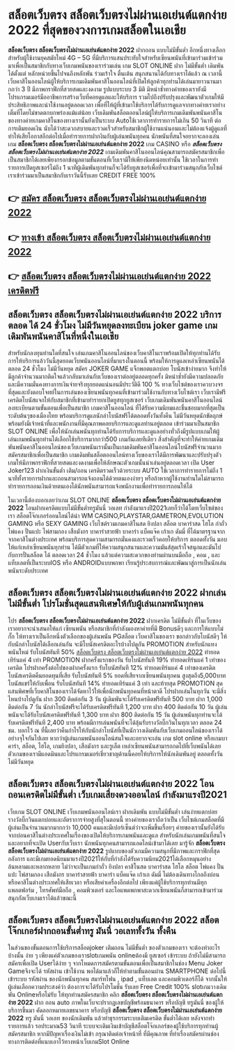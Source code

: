 # สล็อตเว็บตรง สล็อตเว็บตรงไม่ผ่านเอเย่นต์แตกง่าย 2022  ที่สุดของวงการเกมสล็อตในเอเชีย

**สล็อตเว็บตรง สล็อตเว็บตรงไม่ผ่านเอเย่นต์แตกง่าย 2022** ฝากถอน แบบไม่มีขั้นต่ำ  อีกหนึ่งทางเลือกสำหรับผู้ใช้งานยุคสมัยใหม่ 4G – 5G ที่มีบริการแสนประทับใจสำหรับเซียนพนันที่เข้ามาร่วมเข้าร่วมมาเพื่อเป็นสมาชิกกับทางเว็บเกมพนันของเราร่วมเล่น เกม SLOT ONLINE ฝาก ไม่มีขั้นต่ำ เดิมพันได้ตั้งแต่ หลักหน่วยขึ้นไปจนถึงหลักพัน ร่วมเร้าใจ ตื่นเต้น สนุกสนานได้กับทางเราได้แล้ว ณ เวลานี้เว็บคาสิโนออนไลน์ผู้ให้บริการเกมเดิมพันคาสิโนออนไลน์ที่เปิดให้ลูกค้าทุกท่านได้เล่นมายาวนานมากกว่า 3 ปี มีภาพกราฟิกที่สวยสดและงดงาม รูปแบบระบบ 3 มิติ
มิหนำซ้ำทางค่ายของเรายังมี โปรแกรมเมอร์มืออาชีพการสร้างเว็บที่คอยดูแลและให้บริการ  รวมไปถึงปรับปรุงและพัฒนาตัวเกมให้มีประสิทธิภาพและน่าใช้งานอยู่ตลอดเวลา เพื่อที่ให้ผู้ที่เข้ามาใช้บริการได้รับการดูแลจากทางค่ายเราอย่างเต็มที่โดยไม่ขาดตกบกพร่องแม้แต่น้อย เว็บเดิมพันสล็อตออนไลน์ผู้ให้บริการเกมเดิมพันพนันคาสิโนของทางค่ายเกมคาสิโนของทางเรานั้นยังเป็นระบบ Autoใช้เวลาการทำรายการไม่เกิน 50 วินาที ต่อการเติมยอดเงิน นับได้ว่าสะดวกสบายและรวดเร็วสำหรับสมาชิกผู้ใช้งานแน่นอนและไม่ต้องแจ้งผู้ดูแลที่ทำให้เสียโอกาสอีกต่อไปเมื่อทำรายการฝากงินกับผู้เล่นพนันทุกคน
นักพนันที่สนใจอยากจะลองเล่นเกม **สล็อตเว็บตรง สล็อตเว็บตรงไม่ผ่านเอเย่นต์แตกง่าย 2022** เกม CASINO  หรือ ***สล็อตเว็บตรง สล็อตเว็บตรงไม่ผ่านเอเย่นต์แตกง่าย 2022*** เกมเดิมพันคาสิโนออนไลน์คุณสามารถสมัครสมาชิกเพื่อเป็นสมาชิกได้เลยเพียงกรอกข้อมูลตามขั้นตอนที่เว็บเรามีให้เพียงนิดหน่อยเท่านั้น ใช้เวลาในการทำรายการเปิดยูสเซอร์ไม่ถึง 1 นาทีผู้เดิมพันทุกท่านก็จะได้รับยูสเซอร์เพื่อที่จะเข้ามาร่วมสนุกกับเว็บไซต์เราเข้าร่วมมาเป็นสมาชิกกับเราวันนี้รับเลย CREDIT FREE 100%

## 👉 [สมัคร สล็อตเว็บตรง สล็อตเว็บตรงไม่ผ่านเอเย่นต์แตกง่าย 2022](https://archa888.com/)
## 👉 [ทางเข้า สล็อตเว็บตรง สล็อตเว็บตรงไม่ผ่านเอเย่นต์แตกง่าย 2022](https://archa888.com/)
## 👉 [สล็อตเว็บตรง สล็อตเว็บตรงไม่ผ่านเอเย่นต์แตกง่าย 2022 เครดิตฟรี](https://archa888.com/)

## สล็อตเว็บตรง สล็อตเว็บตรงไม่ผ่านเอเย่นต์แตกง่าย 2022 บริการตลอด ได้ 24 ชั่วโมง ไม่มีวันหยุดลงทะเบียน joker game เกมเดิมพันพนันคาสิโนที่หนึ่งในเอเชีย

สำหรับนักลงทุนท่านใดที่สนใจ เล่นเกมคาสิโนออนไลน์ของเว็บคาสิโนเราพร้อมเปิดให้ทุกท่านได้รับการให้บริการแล้ววันนี้สุดยอดเว็บพนันออนไลน์ที่มาแรงในตอนนี้ พร้อมให้การดูแลเหล่าเซียนพนันได้ตลอด 24 ชั่วโมง ไม่มีวันหยุด สมัคร JOKER GAME แจ็กพอตแตกบ่อย โบนัสเข้าง่ายมาก จึงทำให้มีลูกค้าจำนวนมากติดใจแล้วกลับมาเล่นกับเว็บของเราต่ออยู่ตลอดทุกครั้ง มิหนำซ้ำยังมีความปลอดภัยและมีความมั่นคงทางการเงินจ่ายจริงทุกยอดแน่นอนมีประวัติดี 100 % ทางเว็บไซต์ของเราควบวงจรที่สุดและยังตอบโจทย์ในการเล่นของเซียนพนันทุกคนที่เข้ามาร่วมใช้งานกับทางเว็บไซต์เรา
เว็บเรามีฟรีเครดิตโบนัสแจกให้กับสมาชิกที่เข้ามาทำรายกเปิดยูสทุกยูสเซอร์ เว็บเกมเดิมพันพนันคาสิโนออนไลน์ลงทะเบียนตามขั้นตอนเพื่อเป็นสมาชิก เกมคาสิโนออนไลน์ ที่ได้รับความนิยมและชื่นชอบมากที่สุดเป็นระดับต้นๆของเมืองไทย พร้อมบริการดูแลนักล่าโบนัสฟรีได้ตลอดทั้งวันทั้งคืน ไม่มีวันหยุดนักขัตฤกษ์พร้อมยังมีเจ้าหน้าที่และพนักงานที่มีคุณภาพคอยบริการและดูแลท่านอยู่ตลอด เข้าร่วมมาเป็นสมาชิก SLOT ONLINE เพื่อให้นักเล่นพนันทุกท่านได้รับการบริการและดูแลอย่างทั่วถึงมีรูปแบบเกมให้ผู้เล่นเกมพนันทุกท่านได้เลือกใช้บริการมากกว่า500 เกมกันเลยทีเดียว
สิ่งสำคัญที่จะทำให้ค่ายเกมเดิมพันพนันคาสิโนออนไลน์ของเว็บเกมพนันเรานั้นเป็นเกมเดิมพันคาสิโนออนไลน์โบนัสฟรีจำนวนมาก สมัครสมาชิกเพื่อเป็นสมาชิก  เกมเดิมพันสล็อตออนไลน์ทางเว็บของเราได้มีการพัฒนาและปรับปรุงตัวเกมให้มีภาพกราฟิกที่สวยสดและงดงามเพื่อให้ลักษณะตัวเกมนั้นน่าเล่นอยู่ตลอดเวลา เปิด User Joker123 ฝากเงินขั้นต่ำ เติม/ถอน เครดิตรวดเร็วด้วยระบบ AUTO ใช้เวลาการทำรายการไม่ถึง 1 นาทีทั้งรายการฝากและถอนสามารถแจ้งถอนได้ด้วยตนเองง่ายๆ หรือถ้าหากผู้ใช้งานท่านใดไม่สามารถทำรายการถอนเงินด้วยตนเองได้นักพนันสามารถแจ้งพนักงานเพื่อทำรายการถอนให้ได้

ในเวลานี้ต้องบอกเลยว่าเกม SLOT ONLINE  **สล็อตเว็บตรง สล็อตเว็บตรงไม่ผ่านเอเย่นต์แตกง่าย 2022** โอนฝากเครดิตแบบไม่มีขั้นต่ำทรูมันนี่ วอเลท กำลังมาแรงปี2021เลยก็ว่าได้โดยเว็บไซต์ของเรา สล็อตโจ๊กเกอร์ออนไลน์ได้นำ  WM CASINO,PLAYSTAR,GAMETRON,EVOLUTION GAMING หรือ SEXY GAMING เว็บไซต์รวมเกมคาสิโนสด ยิงปลา สล็อต บาคาร่าสด ไฮโล กำถั่ว ไพ่แคง ปั่นแปะ ไพ่สามกอง เสือมังกร บาคาร่าสายฟ้า บาคาร่า แบ็คแจ๊ค เก้าเก ดัมมี่ ที่ได้มาตรฐานจากจากคาสิโนต่างประเทศ พร้อมบริการสุดความสามารถมั่นคงและรวดเร็วคอยให้บริการ ตลอดทั้งวัน มอบให้แก่เหล่าเซียนพนันทุกท่าน ได้มีตัวเกมที่ให้ความสนุกสนานและความมันส์สุดเร้าใจสนุกและมันไปกับการปั่นสล็อต ได้ ตลอดเวลา 24 ชั่วโมง แล้วแต่ความสะดวกของท่านผ่านบนมือถือ , คอม , และแท็บเลตที่เป็นระบบIOS หรือ ANDROIDแบบพกพา เรียนรู้ประสบการณ์และพัฒนาสู่การเป็นนักเล่นพนันระดับประเทศ

## สล็อตเว็บตรง สล็อตเว็บตรงไม่ผ่านเอเย่นต์แตกง่าย 2022 ฝากเล่นไม่มีขั้นต่ำ โปรโมชั่นสุดแสนพิเศษให้กับผู้เล่นเกมพนันทุกคน

โปร **สล็อตเว็บตรง สล็อตเว็บตรงไม่ผ่านเอเย่นต์แตกง่าย 2022** ฝากเครดิต ไม่มีขั้นต่ำ ที่ในเว็บของเราอยากจะนำเสนอให้แก่  เซียนพนัน หรือสมาชิกที่กำลังมองหาค่ายที่มี Bonusดีๆ และการให้แบบไม่กั๊ก ให้ทางเราเป็นอีกหนึ่งตัวเลือกของผู้เล่นพนัน PGสล็อต เว็บคาสิโนของเรา ขอกล่าวกับโบนัสดีๆ ให้กับนักล่าโบนัสได้เลือกเล่นกัน จะมีโบนัสเครดิตอะไรบ้างไปดูกัน
 PROMOTION สำหรับนักแทงพนันใหม่ รับโบนัสทันที 50% [สล็อตเว็บตรง สล็อตเว็บตรงไม่ผ่านเอเย่นต์แตกง่าย 2022](https://archa888.com/) ทำยอดเทิร์นแค่ 4 เท่า
 PROMOTION ฝากครั้งแรกของวัน รับโบนัสทันที 19% ทำยอดเทิร์นแค่ 1 เท่าของเครดิต
โปรฝากครั้งต่อไปของฝากครั้งแรก รับโบนัสทันที 12% ทำยอดเทิร์นแค่ 4 เท่าของเครดิต
โบนัสเครดิตคืนยอดทุนที่เสีย รับโบนัสทันที 5% ยอดที่เสียจากเซียนพนันทุกคน สูงสุดถึง5,000บาท
โบนัสแชร์ให้กับเพื่อน รับโบนัสทันที 14% ทำยอดเทิร์นแค่ 3 เท่า
และท้ายสุด PROMOTION สุดแสนพิศษที่เว็บคาสิโนของเราได้จัดหาไว้ให้เพื่อนักพนันทุกคนที่หน้าตาดี โปรฝากเล่นในทุกวัน จะมีสิ่งไหนบ้างไปดูกัน
ฝาก 300 ติดต่อกัน 3 วัน ผู้เดิมพันจะได้รับเครดิตฟรีทันที 500 บาท
ฝาก 1,000 ติดต่อกัน 7 วัน นักล่าโบนัสฟรีจะได้รับเครดิตฟรีทันที 1,200 บาท
ฝาก 400 ติดต่อกัน 10 วัน ผู้เล่นพนันจะได้รับโบนัสเครดิตฟรีทันที 1,300 บาท
ฝาก 800 ติดต่อกัน 15 วัน ผู้เล่นพนันทุกท่านจะได้รับเครดิตฟรีทันที 2,400 บาท
พร้อมมีการเล่นพนันที่จะได้ลุ้นรับรางวัลบิ๊กวินในทุกเวลา ตลอด 24 ชม. บอกไว้ ณ ที่นี้เลยว่าคืนกำไรให้กับนักล่าโบนัสที่เป็นนักวางเดิมพันกับเว็บเกมออนไลน์ของเราได้อย่างจุใจกันไปเลย หากว่าผู้เล่นเกมพนันออนไลน์สนใจและอยากจะเล่น เกม slot online หรือเกมบาคาร่า, สล็อต, ไฮโล, เกมยิงปลา, เสือมังกร และรูเล็ต เหล่าเซียนพนันสามารถกดไปที่เว็บพนันได้เลย ตัวเกมของเรามีแอดมินและโปรแกรมเมอร์เชี่ยวชาญด้านนี้คอยให้บริการให้นักเดิมพันอยู่ ตลอดทั้งวัน ไม่มีวันหยุด

## สล็อตเว็บตรง สล็อตเว็บตรงไม่ผ่านเอเย่นต์แตกง่าย 2022 โอนถอนเครดิตไม่มีขั้นต่ำ  เว็บเกมเสี่ยงดวงออนไลน์ กำลังมาแรงปี2021

เว็บเกม SLOT ONLINE เว็บเกมพนันออนไลน์เรา ฝากเดิมพัน แบบไม่มีขั้นต่ำ เล่นง่ายแตกบ่อย รางวัลบิ๊กวินแตกบ่อยและอัตราการจ่ายสูงที่สุในตอนนี้ ทางค่ายของเราถือว่าเป็น เว็บไซต์เกมสล็อตที่มีผู้เล่นเป็นจำนวนมากมากกว่า 10,000 คนและมีเปอร์เซ็นต์ว่าจะเพิ่มขึ้นเรื่อยๆ ค่ายของเรานั้นยังได้รับจากบ่อนคาสิโนต่างประเทศในเรื่องของเปิดให้บริการเกมพนันและดูแล สำหรับนักเล่นเกมพนันที่สนใจและอยากที่จะเปิด Userกับเว็บเรา นักพนันทุกคนสามารถแอดไลน์เข้ามาได้เลย
	มารู้จัก **สล็อตเว็บตรง สล็อตเว็บตรงไม่ผ่านเอเย่นต์แตกง่าย 2022** รูปแบบของตัวเกมมีความสนุกที่มีภาพและกราฟิกที่สุดอลังการ และมีเกมยอดนิยมมาแรงปี2021ให้กับที่กำลังได้รับความนิยม2021ได้เลือกหมุนอย่างล้นหลามและหลากหลาย  ไม่ว่าจะเป็นเกมกำถั่ว  ยิงปลา คาสิโนสด บาคาร่าสด ไฮโล สล็อต ไพ่แคง ปั่นแปะ ไพ่สามกอง เสือมังกร บาคาร่าสายฟ้า บาคาร่า แบ็คแจ๊ค เก้าเก ดัมมี่ ไม่ต้องเดินทางไกลถึงบ่อนหรือคาสิโนต่างประเทศให้เสียเวลา หรือเสียค่าเครื่องอีกต่อไป เพียงแค่ผู้ใช้บริการทุกท่านมีทุกแพลตฟอร์ม , โทรศัพท์มือถือ , คอมพิวเตอร์ และไอแพดพกพาสะดวกเซียนพนันก็สามารถเข้ามาร่วมสนุกกัลเว็บเกมเราได้แล้วขณะนี้

## สล็อตเว็บตรง สล็อตเว็บตรงไม่ผ่านเอเย่นต์แตกง่าย 2022 สล็อตโจ๊กเกอร์ฝากถอนขั้นต่ำทรู มันนี่ วอเลททั้งวัน ทั้งคืน

ในส่วนของขั้นตอนการใช้บริการสล็อตjoker เติมถอน ไม่มีขั้นต่ำ ของตัวเกมของเรา จะต้องทำอะไรบ้างนั้น ง่าย ๆ เพียงแค่ตัวเกมของเราslotเกมพนัน onlineต้องมี ยูสเซอร์ เข้าระบบ ถ้ายังไม่มีสามารถสมัครเพื่อเปิด Userได้ง่าย ๆ จากโหมดการสมัครตามขั้นตอนเพื่อเป็นสมาชิกในช่อง Menu Joker Gameจึงจะได้ รหัสผ่าน เข้าใช้งาน พอได้มาแล้วก็ให้ทำตามขั้นตอนผ่าน SMARTPHONE ต่อไปนี้
เข้าระบบ รหัสผ่าน  ของนักพนันทุกคน สมาร์ทโฟน , ipad , แท็บเลต และคอมพิวเตอร์ก็ได้
จากนั้นให้ผู้เล่นเลือกความประสงค์ว่า ต้องการจะได้รับโปรโมชั่น รับเลย Free Credit 100% slotเกมวางเดิมพัน Onlineหรือไม่รับ
ให้ทุกท่านสมัครสมาชิก คลิก **สล็อตเว็บตรง สล็อตเว็บตรงไม่ผ่านเอเย่นต์แตกง่าย 2022** ฝาก ถอน auto ภาพในเว็บจะปรากฏเลขบัญชีพร้อมธนาคาร หรือบัญชี ทรูมันนี่ ของผู้ให้บริการขึ้นมา
คัดลอกหมายเลขธนาคาร หรือบัญชี **สล็อตเว็บตรง สล็อตเว็บตรงไม่ผ่านเอเย่นต์แตกง่าย 2022** ทรู มันนี่ วอเลท ของนักเดิมพัน แล้วทำธุรกรรมระบบเติมเครดิต ขั้นต่ำได้เลย
หลังจากทำรายการแล้ว รอประมาณ53 วินาที ระบบจะเติมเงินเข้าบัญชีสล็อตโจ๊กเกอร์ของผู้ใช้บริการทุกท่านผู้สมัครสมาชิก
หากมีปัญหาเรื่องเงินไม่เข้า กรุณาติดต่อเจ้าหน้าที่ ที่มีคุณภาพ ที่ทำเรื่องสมัครผ่านช่องทางการติดต่อที่แนบเอาไว้ทางหน้าเว็บเกมSlot Online


